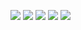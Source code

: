 ![](http://github-profile-summary-cards.vercel.app/api/cards/profile-details?username=rayondemiel&theme=solarized)
![](http://github-profile-summary-cards.vercel.app/api/cards/repos-per-language?username=rayondemiel&theme=solarized)
![](http://github-profile-summary-cards.vercel.app/api/cards/most-commit-language?username=rayondemiel&theme=solarized)
![](http://github-profile-summary-cards.vercel.app/api/cards/stats?username=rayondemiel&theme=solarized)
![](http://github-profile-summary-cards.vercel.app/api/cards/productive-time?username=rayondemiel&theme=solarized&utcOffset=8)

